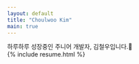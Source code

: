 ```yaml
---
layout: default
title: "Choulwoo Kim"
main: true
---
```

<div class="intro-animation">
<section class="explanation">
    <div class="intro-link">
                하루하루 성장중인 주니어 개발자, 김철우입니다.🏃
    </div>
</section>
</div>
{% include resume.html %}

